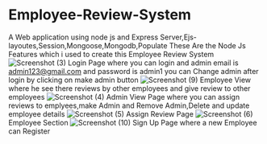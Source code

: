 # Employee-Review-System
A Web application using node js and Express Server,Ejs-layoutes,Session,Mongoose,Mongodb,Populate These Are the Node Js Features which i used to create this Employee Review System
![Screenshot (3)](https://github.com/Piyush608090/Employee-Review-System/assets/119125610/e0a1bd54-b4dd-415e-94f7-77f87a8ff6ff)
Login Page where you can login and admin email is admin123@gmail.com and password is admin1 you can Change admin after login by clicking on make admin button
![Screenshot (9)](https://github.com/Piyush608090/Employee-Review-System/assets/119125610/d1ffc24b-2b4d-43b0-9a7d-cdfaae73779d)
Employee View where he see there reviews by other employees and give review to other employees
![Screenshot (4)](https://github.com/Piyush608090/Employee-Review-System/assets/119125610/94ca20b6-a8d2-4d66-8ebc-18e64c533b31)
Admin View Page where you can assign reviews to emplyees,make Admin and Remove Admin,Delete and update employee details
![Screenshot (5)](https://github.com/Piyush608090/Employee-Review-System/assets/119125610/70ad4035-c486-4850-969b-75e8a71f0fda)
Assign Review Page
![Screenshot (6)](https://github.com/Piyush608090/Employee-Review-System/assets/119125610/462a6922-59e6-4691-a1b2-62211932d5b5)
Employee Section 
![Screenshot (10)](https://github.com/Piyush608090/Employee-Review-System/assets/119125610/6686748d-fb0e-4974-9621-e1150fd6f73c)
Sign Up Page where a new Employee can Register 
